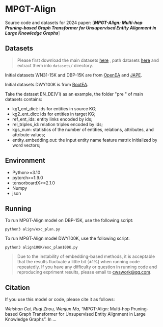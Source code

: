 # MPGT-Align

Source code and datasets for 2024 paper: 
[***MPGT-Align: Multi-hop Pruning-based Graph Transformer for Unsupervised Entity Alignment in Large Knowledge Graphs***]

## Datasets

> Please first download the main datasets [here](https://www.jianguoyun.com/p/DY8iIAsQ2t_lCBjK3oUEIAA) 
, path datasets [here](https://www.jianguoyun.com/p/DWzhBksQ2t_lCBjon78EIAA)
and extract them into `datasets/` directory.

Initial datasets WN31-15K and DBP-15K are from [OpenEA](https://github:com/nju-websoft/OpenEA) and [JAPE](https://github.com/nju-websoft/JAPE).

Initial datasets DWY100K is from  [BootEA](https://github.com/nju-websoft/BootEA).

Take the dataset EN_DE(V1) as an example, the folder "pre " of main datasets contains:
* kg1_ent_dict: ids for entities in source KG;
* kg2_ent_dict: ids for entities in target KG;
* ref_ent_ids: entity links encoded by ids;
* rel_triples_id: relation triples encoded by ids;
* kgs_num: statistics of the number of entities, relations, attributes, and attribute values;
* entity_embedding.out: the input entity name feature matrix initialized by word vectors;


## Environment

* Python>=3.10
* pytorch>=1.9.0
* tensorboardX>=2.1.0
* Numpy
* json


## Running

To run MPGT-Align model on DBP-15K, use the following script:
```
python3 align/exc_plan.py
```
To run MPGT-Align model DWY100K, use the following script:
```
python3 align100K/exc_plan100K.py
```

> Due to the instability of embedding-based methods, it is acceptable that the results fluctuate a little bit (±1%) when running code repeatedly.
> If you have any difficulty or question in running code and reproducing expriment results, please email to cwswork@qq.com.

## Citation

If you use this model or code, please cite it as follows:

*Weishan Cai, Ruqi Zhou, Wenjun Ma*, 
“MPGT-Align: Multi-hop Pruning-based Graph Transformer for Unsupervised Entity Alignment in Large Knowledge Graphs”. In ...


